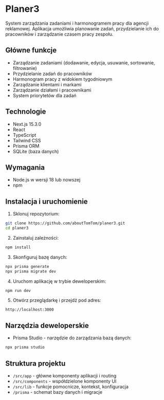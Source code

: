 # Planer3

System zarządzania zadaniami i harmonogramem pracy dla agencji reklamowej. Aplikacja umożliwia planowanie zadań, przydzielanie ich do pracowników i zarządzanie czasem pracy zespołu.

## Główne funkcje

- Zarządzanie zadaniami (dodawanie, edycja, usuwanie, sortowanie, filtrowanie)
- Przydzielanie zadań do pracowników
- Harmonogram pracy z widokiem tygodniowym
- Zarządzanie klientami i markami
- Zarządzanie działami i pracownikami
- System priorytetów dla zadań

## Technologie

- Next.js 15.3.0
- React
- TypeScript
- Tailwind CSS
- Prisma ORM
- SQLite (baza danych)

## Wymagania

- Node.js w wersji 18 lub nowszej
- npm

## Instalacja i uruchomienie

1. Sklonuj repozytorium:
```bash
git clone https://github.com/aboutTomTom/planer3.git
cd planer3
```

2. Zainstaluj zależności:
```bash
npm install
```

3. Skonfiguruj bazę danych:
```bash
npx prisma generate
npx prisma migrate dev
```

4. Uruchom aplikację w trybie deweloperskim:
```bash
npm run dev
```

5. Otwórz przeglądarkę i przejdź pod adres:
```
http://localhost:3000
```

## Narzędzia deweloperskie

- Prisma Studio - narzędzie do zarządzania bazą danych:
```bash
npx prisma studio
```

## Struktura projektu

- `/src/app` - główne komponenty aplikacji i routing
- `/src/components` - współdzielone komponenty UI
- `/src/lib` - funkcje pomocnicze, kontekst, konfiguracja
- `/prisma` - schemat bazy danych i migracje

